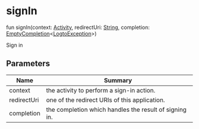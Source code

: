 # signIn


fun signIn(context: [Activity](https://developer.android.com/reference/kotlin/android/app/Activity.html), redirectUri: [String](https://kotlinlang.org/api/latest/jvm/stdlib/kotlin/-string/index.html), completion: [EmptyCompletion](../../io.logto.sdk.android.completion/-empty-completion/index.md)&lt;[LogtoException](../../io.logto.sdk.android.exception/-logto-exception/index.md)&gt;)

Sign in

## Parameters


| Name  | Summary |
|---|---|
| context | the activity to perform a sign-in action. |
| redirectUri | one of the redirect URIs of this application. |
| completion | the completion which handles the result of signing in. |
